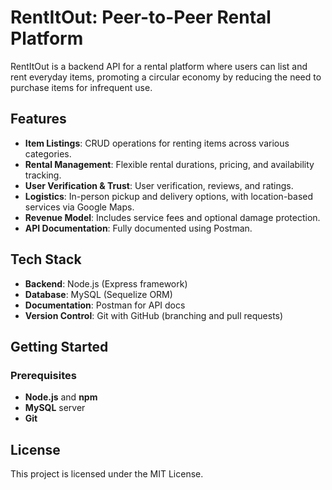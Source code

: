 # RentItOut: Peer-to-Peer Rental Platform

RentItOut is a backend API for a rental platform where users can list and rent everyday items, promoting a circular economy by reducing the need to purchase items for infrequent use.

## Features

- **Item Listings**: CRUD operations for renting items across various categories.
- **Rental Management**: Flexible rental durations, pricing, and availability tracking.
- **User Verification & Trust**: User verification, reviews, and ratings.
- **Logistics**: In-person pickup and delivery options, with location-based services via Google Maps.
- **Revenue Model**: Includes service fees and optional damage protection.
- **API Documentation**: Fully documented using Postman.

## Tech Stack

- **Backend**: Node.js (Express framework)
- **Database**: MySQL (Sequelize ORM)
- **Documentation**: Postman for API docs
- **Version Control**: Git with GitHub (branching and pull requests)

## Getting Started

### Prerequisites

- **Node.js** and **npm**
- **MySQL** server
- **Git**

## License
This project is licensed under the MIT License.

